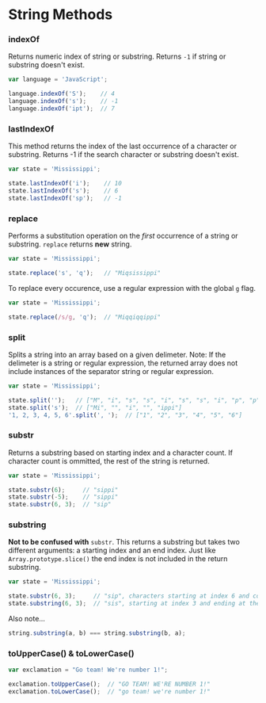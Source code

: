 # String Methods
### indexOf
Returns numeric index of string or substring. Returns `-1` if string or substring doesn't exist.

```javascript
var language = 'JavaScript';

language.indexOf('S');    // 4
language.indexOf('s');    // -1
language.indexOf('ipt');  // 7
```

### lastIndexOf
This method returns the index of the last occurrence of a character or substring. Returns -1 if the search character or substring doesn't exist.

```javascript
var state = 'Mississippi';

state.lastIndexOf('i');    // 10
state.lastIndexOf('s');    // 6
state.lastIndexOf('sp');   // -1
```

### replace
Performs a substitution operation on the _first_ occurrence of a string or substring. `replace` returns  **new** string.

```javascript
var state = 'Mississippi';

state.replace('s', 'q');   // "Miqsissippi"
```

To replace every occurence, use a regular expression with the global `g` flag.

```javascript
var state = 'Mississippi';

state.replace(/s/g, 'q');  // "Miqqiqqippi"
```

### split
Splits a string into an array based on a given delimeter.
Note: If the delimeter is a string or regular expression, the returned array does not include instances of the separator string or regular expression.

```javascript
var state = 'Mississippi';

state.split('');   // ["M", "i", "s", "s", "i", "s", "s", "i", "p", "p", "i"]
state.split('s');  // ["Mi", "", "i", "", "ippi"]
'1, 2, 3, 4, 5, 6'.split(', ');  // ["1", "2", "3", "4", "5", "6"]
```

### substr
Returns a substring based on starting index and a character count. If character count is ommitted, the rest of the string is returned.

```javascript
var state = 'Mississippi';

state.substr(6);     // "sippi"
state.substr(-5);    // "sippi"
state.substr(6, 3);  // "sip"
```

### substring

**Not to be confused with** `substr`. This returns a substring but takes two different arguments: a starting index and an end index.
Just like `Array.prototype.slice()` the end index is not included in the return substring.

```javascript
var state = 'Mississippi';

state.substr(6, 3);     // "sip", characters starting at index 6 and continuing for three characters
state.substring(6, 3);  // "sis", starting at index 3 and ending at the one before index 6
```

Also note...
```javascript
string.substring(a, b) === string.substring(b, a);
```
### toUpperCase() & toLowerCase()
```javascript
var exclamation = "Go team! We're number 1!";

exclamation.toUpperCase();  // "GO TEAM! WE'RE NUMBER 1!"
exclamation.toLowerCase();  // "go team! we're number 1!"
```



